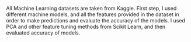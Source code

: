 All Machine Learning datasets are taken from Kaggle. 
First step, I used different machine models, and all the features provided in the dataset in order to make predictions and evaluate the accuracy of the models.
I used PCA and other feature tuning methods from Scikit Learn, and then evaluated accuracy of models.

